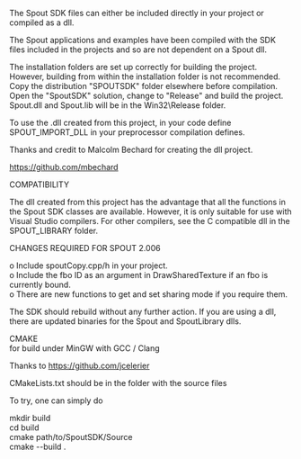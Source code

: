 The Spout SDK files can either be included directly in your project or compiled as a dll. 

The Spout applications and examples have been compiled with the SDK files included in the projects and so are not dependent on a Spout dll.

The installation folders are set up correctly for building the project.\
However, building from within the installation folder is not recommended.\
Copy the distribution "SPOUTSDK" folder elsewhere before compilation.\
Open the "SpoutSDK" solution, change to "Release" and build the project.\
Spout.dll and Spout.lib will be in the Win32\Release folder.

To use the .dll created from this project, in your code define SPOUT_IMPORT_DLL in your preprocessor compilation defines.

Thanks and credit to Malcolm Bechard for creating the dll project.

https://github.com/mbechard

COMPATIBILITY

The dll created from this project has the advantage that all the functions in the Spout SDK classes are available. However, it is only suitable for use with Visual Studio compilers. For other compilers, see the C compatible dll in the SPOUT_LIBRARY folder.

CHANGES REQUIRED FOR SPOUT 2.006

o Include spoutCopy.cpp/h in your project.\
o Include the fbo ID as an argument in DrawSharedTexture if an fbo is currently bound.\
o There are new functions to get and set sharing mode if you require them.

The SDK should rebuild without any further action. If you are using a dll, there are updated binaries for the Spout and SpoutLibrary dlls.

CMAKE\
for build under MinGW with GCC / Clang

Thanks to https://github.com/jcelerier

CMakeLists.txt should be in the folder with the source files

To try, one can simply do

  mkdir build\
  cd build\
  cmake path/to/SpoutSDK/Source\
  cmake --build .
